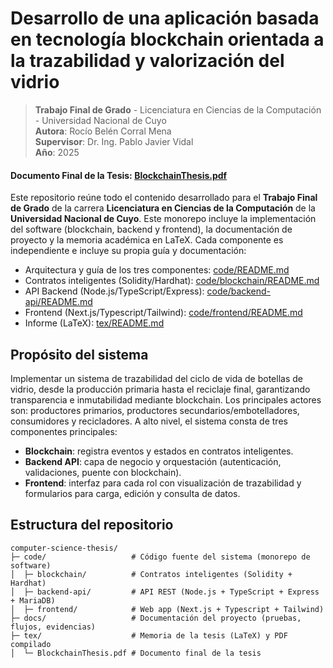 # Desarrollo de una aplicación basada en tecnología blockchain orientada a la trazabilidad y valorización del vidrio

> **Trabajo Final de Grado** - Licenciatura en Ciencias de la Computación - Universidad Nacional de Cuyo  
> **Autora**: Rocío Belén Corral Mena  
> **Supervisor**: Dr. Ing. Pablo Javier Vidal  
> **Año**: 2025

#### Documento Final de la Tesis: [BlockchainThesis.pdf](./tex/BlockchainThesis.pdf)

Este repositorio reúne todo el contenido desarrollado para el **Trabajo Final de Grado** de la carrera **Licenciatura en Ciencias de la Computación** de la **Universidad Nacional de Cuyo**. Este monorepo incluye la implementación del software (blockchain, backend y frontend), la documentación de proyecto y la memoria académica en LaTeX. Cada componente es independiente e incluye su propia guía y documentación:

- Arquitectura y guía de los tres componentes: [code/README.md](./code/README.md)
- Contratos inteligentes (Solidity/Hardhat): [code/blockchain/README.md](./code/blockchain/README.md)
- API Backend (Node.js/TypeScript/Express): [code/backend-api/README.md](./code/backend-api/README.md)
- Frontend (Next.js/Typescript/Tailwind): [code/frontend/README.md](./code/frontend/README.md)
- Informe (LaTeX): [tex/README.md](./tex/README.md)

## Propósito del sistema

Implementar un sistema de trazabilidad del ciclo de vida de botellas de vidrio, desde la producción primaria hasta el reciclaje final, garantizando transparencia e inmutabilidad mediante blockchain. Los principales actores son: productores primarios, productores secundarios/embotelladores, consumidores y recicladores. A alto nivel, el sistema consta de tres componentes principales:

- **Blockchain**: registra eventos y estados en contratos inteligentes.
- **Backend API**: capa de negocio y orquestación (autenticación, validaciones, puente con blockchain).
- **Frontend**: interfaz para cada rol con visualización de trazabilidad y formularios para carga, edición y consulta de datos.

## Estructura del repositorio

```
computer-science-thesis/
├─ code/                   # Código fuente del sistema (monorepo de software)
│  ├─ blockchain/          # Contratos inteligentes (Solidity + Hardhat)
│  ├─ backend-api/         # API REST (Node.js + TypeScript + Express + MariaDB)
│  ├─ frontend/            # Web app (Next.js + Typescript + Tailwind)
├─ docs/                   # Documentación del proyecto (pruebas, flujos, evidencias)
├─ tex/                    # Memoria de la tesis (LaTeX) y PDF compilado
│  └─ BlockchainThesis.pdf # Documento final de la tesis
```
